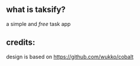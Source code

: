 **what is taksify?**
-

a simple and *free* task app

**credits:**
-

design is based on https://github.com/wukko/cobalt
